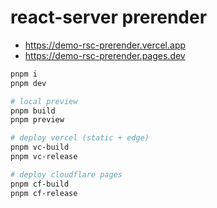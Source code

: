 # react-server prerender

- https://demo-rsc-prerender.vercel.app
- https://demo-rsc-prerender.pages.dev

```sh
pnpm i
pnpm dev

# local preview
pnpm build
pnpm preview

# deploy vercel (static + edge)
pnpm vc-build
pnpm vc-release

# deploy cloudflare pages
pnpm cf-build
pnpm cf-release
```
